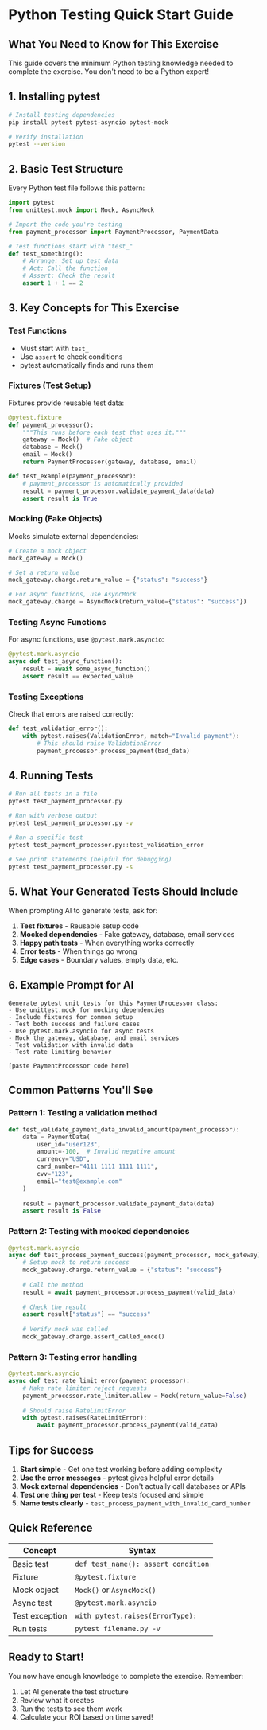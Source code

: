 # Python Testing Quick Start Guide

## What You Need to Know for This Exercise

This guide covers the minimum Python testing knowledge needed to complete the exercise. You don't need to be a Python expert!

## 1. Installing pytest

```bash
# Install testing dependencies
pip install pytest pytest-asyncio pytest-mock

# Verify installation
pytest --version
```

## 2. Basic Test Structure

Every Python test file follows this pattern:

```python
import pytest
from unittest.mock import Mock, AsyncMock

# Import the code you're testing
from payment_processor import PaymentProcessor, PaymentData

# Test functions start with "test_"
def test_something():
    # Arrange: Set up test data
    # Act: Call the function
    # Assert: Check the result
    assert 1 + 1 == 2
```

## 3. Key Concepts for This Exercise

### Test Functions
- Must start with `test_`
- Use `assert` to check conditions
- pytest automatically finds and runs them

### Fixtures (Test Setup)
Fixtures provide reusable test data:

```python
@pytest.fixture
def payment_processor():
    """This runs before each test that uses it."""
    gateway = Mock()  # Fake object
    database = Mock()
    email = Mock()
    return PaymentProcessor(gateway, database, email)

def test_example(payment_processor):
    # payment_processor is automatically provided
    result = payment_processor.validate_payment_data(data)
    assert result is True
```

### Mocking (Fake Objects)
Mocks simulate external dependencies:

```python
# Create a mock object
mock_gateway = Mock()

# Set a return value
mock_gateway.charge.return_value = {"status": "success"}

# For async functions, use AsyncMock
mock_gateway.charge = AsyncMock(return_value={"status": "success"})
```

### Testing Async Functions
For async functions, use `@pytest.mark.asyncio`:

```python
@pytest.mark.asyncio
async def test_async_function():
    result = await some_async_function()
    assert result == expected_value
```

### Testing Exceptions
Check that errors are raised correctly:

```python
def test_validation_error():
    with pytest.raises(ValidationError, match="Invalid payment"):
        # This should raise ValidationError
        payment_processor.process_payment(bad_data)
```

## 4. Running Tests

```bash
# Run all tests in a file
pytest test_payment_processor.py

# Run with verbose output
pytest test_payment_processor.py -v

# Run a specific test
pytest test_payment_processor.py::test_validation_error

# See print statements (helpful for debugging)
pytest test_payment_processor.py -s
```

## 5. What Your Generated Tests Should Include

When prompting AI to generate tests, ask for:

1. **Test fixtures** - Reusable setup code
2. **Mocked dependencies** - Fake gateway, database, email services
3. **Happy path tests** - When everything works correctly
4. **Error tests** - When things go wrong
5. **Edge cases** - Boundary values, empty data, etc.

## 6. Example Prompt for AI

```
Generate pytest unit tests for this PaymentProcessor class:
- Use unittest.mock for mocking dependencies
- Include fixtures for common setup
- Test both success and failure cases
- Use pytest.mark.asyncio for async tests
- Mock the gateway, database, and email services
- Test validation with invalid data
- Test rate limiting behavior

[paste PaymentProcessor code here]
```

## Common Patterns You'll See

### Pattern 1: Testing a validation method
```python
def test_validate_payment_data_invalid_amount(payment_processor):
    data = PaymentData(
        user_id="user123",
        amount=-100,  # Invalid negative amount
        currency="USD",
        card_number="4111 1111 1111 1111",
        cvv="123",
        email="test@example.com"
    )
    
    result = payment_processor.validate_payment_data(data)
    assert result is False
```

### Pattern 2: Testing with mocked dependencies
```python
@pytest.mark.asyncio
async def test_process_payment_success(payment_processor, mock_gateway):
    # Setup mock to return success
    mock_gateway.charge.return_value = {"status": "success"}
    
    # Call the method
    result = await payment_processor.process_payment(valid_data)
    
    # Check the result
    assert result["status"] == "success"
    
    # Verify mock was called
    mock_gateway.charge.assert_called_once()
```

### Pattern 3: Testing error handling
```python
@pytest.mark.asyncio
async def test_rate_limit_error(payment_processor):
    # Make rate limiter reject requests
    payment_processor.rate_limiter.allow = Mock(return_value=False)
    
    # Should raise RateLimitError
    with pytest.raises(RateLimitError):
        await payment_processor.process_payment(valid_data)
```

## Tips for Success

1. **Start simple** - Get one test working before adding complexity
2. **Use the error messages** - pytest gives helpful error details
3. **Mock external dependencies** - Don't actually call databases or APIs
4. **Test one thing per test** - Keep tests focused and simple
5. **Name tests clearly** - `test_process_payment_with_invalid_card_number`

## Quick Reference

| Concept | Syntax |
|---------|--------|
| Basic test | `def test_name(): assert condition` |
| Fixture | `@pytest.fixture` |
| Mock object | `Mock()` or `AsyncMock()` |
| Async test | `@pytest.mark.asyncio` |
| Test exception | `with pytest.raises(ErrorType):` |
| Run tests | `pytest filename.py -v` |

## Ready to Start!

You now have enough knowledge to complete the exercise. Remember:
1. Let AI generate the test structure
2. Review what it creates
3. Run the tests to see them work
4. Calculate your ROI based on time saved!
